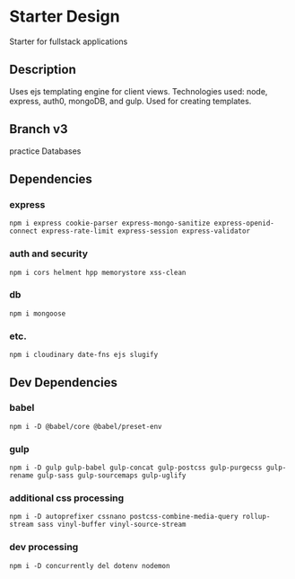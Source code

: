 # Starter Design
Starter for fullstack applications 
## Description 
Uses ejs templating engine for client views. Technologies used: node, express, auth0, mongoDB, and gulp. Used for creating templates.

## Branch v3

practice Databases

##  Dependencies

### express

```
npm i express cookie-parser express-mongo-sanitize express-openid-connect express-rate-limit express-session express-validator

```

### auth and security

```
npm i cors helment hpp memorystore xss-clean

```

### db

```
npm i mongoose

```

### etc.

```
npm i cloudinary date-fns ejs slugify

```

## Dev Dependencies

### babel
```
npm i -D @babel/core @babel/preset-env

```

### gulp

```
npm i -D gulp gulp-babel gulp-concat gulp-postcss gulp-purgecss gulp-rename gulp-sass gulp-sourcemaps gulp-uglify
```
### additional css processing

```
npm i -D autoprefixer cssnano postcss-combine-media-query rollup-stream sass vinyl-buffer vinyl-source-stream

```
### dev processing

```
npm i -D concurrently del dotenv nodemon 
```
